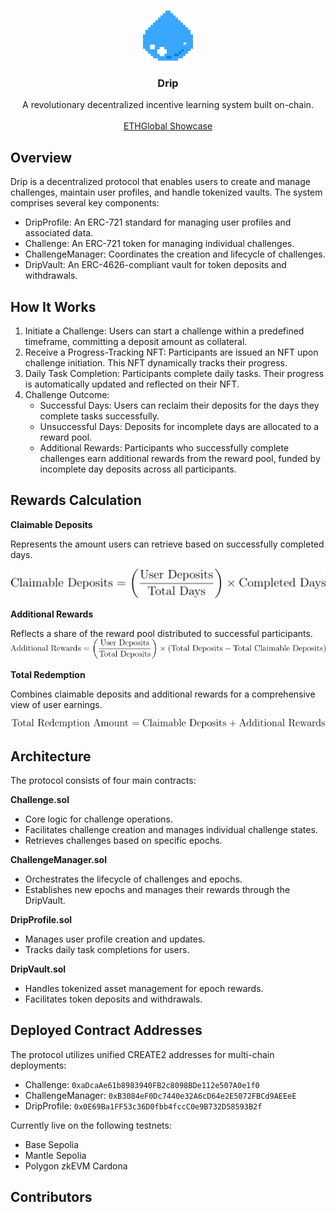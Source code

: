 <!-- PROJECT LOGO -->
<br />
<p align="center">
    <img src="assets/drip_logo.png" alt="Logo" width="80" height="80">

  <h3 align="center">Drip</h3>

  <p align="center">
    A revolutionary decentralized incentive learning system built on-chain.
    <br />
    <br />
    <a href="https://ethglobal.com/showcase/drip-e73wa">ETHGlobal Showcase</a>
  </p>
</p>

## Overview

Drip is a decentralized protocol that enables users to create and manage challenges, maintain user profiles, and handle tokenized vaults. The system comprises several key components:

- DripProfile: An ERC-721 standard for managing user profiles and associated data.
- Challenge: An ERC-721 token for managing individual challenges.
- ChallengeManager: Coordinates the creation and lifecycle of challenges.
- DripVault: An ERC-4626-compliant vault for token deposits and withdrawals.

## How It Works

1. Initiate a Challenge: Users can start a challenge within a predefined timeframe, committing a deposit amount as collateral.
2. Receive a Progress-Tracking NFT: Participants are issued an NFT upon challenge initiation. This NFT dynamically tracks their progress.
3. Daily Task Completion: Participants complete daily tasks. Their progress is automatically updated and reflected on their NFT.
4. Challenge Outcome:
   - Successful Days: Users can reclaim their deposits for the days they complete tasks successfully.
   - Unsuccessful Days: Deposits for incomplete days are allocated to a reward pool.
   - Additional Rewards: Participants who successfully complete challenges earn additional rewards from the reward pool, funded by incomplete day deposits across all participants.

## Rewards Calculation

**Claimable Deposits**

Represents the amount users can retrieve based on successfully completed days.

![claimable_deposits](assets/reward_claimable_deposits.png)

**Additional Rewards**

Reflects a share of the reward pool distributed to successful participants.
![additional_rewards](assets/reward_additional_rewards.png)

**Total Redemption**

Combines claimable deposits and additional rewards for a comprehensive view of user earnings.

![additional_redemption](assets/reward_total.png)

## Architecture

The protocol consists of four main contracts:

**Challenge.sol**

- Core logic for challenge operations.
- Facilitates challenge creation and manages individual challenge states.
- Retrieves challenges based on specific epochs.

**ChallengeManager.sol**

- Orchestrates the lifecycle of challenges and epochs.
- Establishes new epochs and manages their rewards through the DripVault.

**DripProfile.sol**

- Manages user profile creation and updates.
- Tracks daily task completions for users.

**DripVault.sol**

- Handles tokenized asset management for epoch rewards.
- Facilitates token deposits and withdrawals.

## Deployed Contract Addresses

The protocol utilizes unified CREATE2 addresses for multi-chain deployments:

- Challenge: `0xaDcaAe61b8983940FB2c8098BDe112e507A0e1f0`
- ChallengeManager: `0xB3084eF0Dc7440e32A6cD64e2E5072FBCd9AEEeE`
- DripProfile: `0x0E69Ba1FF53c36D0fbb4fccC0e9B732D58593B2f`

Currently live on the following testnets:

- Base Sepolia
- Mantle Sepolia
- Polygon zkEVM Cardona

## Contributors

<div style="display: flex">
<div style="text-align: center; display: inline-block;">
  <a href="https://github.com/Doge-is-Dope">
    <img src="https://avatars.githubusercontent.com/u/7845979?v=4" alt="" style="width:25%; border-radius: 50%;" />
  </a>
</div>
<div style="text-align: center; display: inline-block;">
  <a href="https://github.com/yuhsuan19">
    <img src="https://avatars.githubusercontent.com/u/22169860?v=4" alt="" style="width:25%; border-radius: 50%;" />
  </a>
</div>
<div style="text-align: center; display: inline-block;">
  <a href="https://github.com/meatballjim">
    <img src="https://avatars.githubusercontent.com/u/185509988?v=4" alt="" style="width:25%; border-radius: 50%;" />
  </a>
</div>
<div style="text-align: center; display: inline-block;">
  <a href="https://github.com/">
    <img src="https://avatars.githubusercontent.com/u/0?v=4" alt="" style="width:25%; border-radius: 50%;" />
  </a>
</div>
